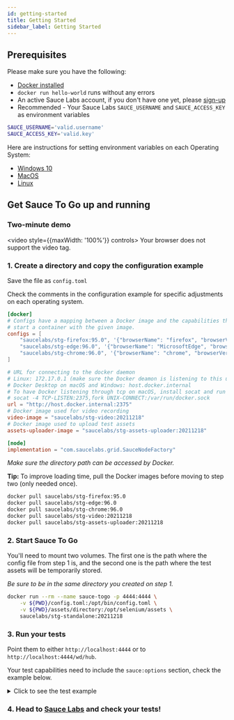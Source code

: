 ```yaml
---
id: getting-started
title: Getting Started
sidebar_label: Getting Started
---
```


## Prerequisites

Please make sure you have the following:

- [Docker installed](https://docs.docker.com/engine/install/)
- `docker run hello-world` runs without any errors
- An active Sauce Labs account, if you don't have one yet, please [sign-up](https://saucelabs.com/sign-up?utm_source=referral&utm_medium=ospo&utm_campaign=saucetogo&utm_term=)
- Recommended - Your Sauce Labs `SAUCE_USERNAME` and `SAUCE_ACCESS_KEY` as environment variables

```bash
SAUCE_USERNAME='valid.username'
SAUCE_ACCESS_KEY='valid.key'
```

Here are instructions for setting environment variables on each Operating System: 
* [Windows 10](https://www.architectryan.com/2018/08/31/how-to-change-environment-variables-on-windows-10/) 
* [MacOS](https://apple.stackexchange.com/questions/106778/how-do-i-set-environment-variables-on-os-x)
* [Linux](https://askubuntu.com/questions/58814/how-do-i-add-environment-variables)

## Get Sauce To Go up and running

### Two-minute demo
<video style={{maxWidth: '100%'}} controls>
  <source src="https://user-images.githubusercontent.com/5992658/135048022-58e73843-69d7-4f04-8e9e-ae8f6a83c89d.mp4" type="video/mp4"/>
  Your browser does not support the video tag.
</video> 

### 1. Create a directory and copy the configuration example

Save the file as `config.toml`

Check the comments in the configuration example for specific adjustments on each operating system.

```toml
[docker]
# Configs have a mapping between a Docker image and the capabilities that need to be matched to
# start a container with the given image.
configs = [
    "saucelabs/stg-firefox:95.0", '{"browserName": "firefox", "browserVersion": "95.0", "platformName": "linux"}',
    "saucelabs/stg-edge:96.0", '{"browserName": "MicrosoftEdge", "browserVersion": "96.0", "platformName": "linux"}',
    "saucelabs/stg-chrome:96.0", '{"browserName": "chrome", "browserVersion": "96.0", "platformName": "linux"}'
]

# URL for connecting to the docker daemon
# Linux: 172.17.0.1 (make sure the Docker deamon is listening to this url first) 
# Docker Desktop on macOS and Windows: host.docker.internal
# To have Docker listening through tcp on macOS, install socat and run the following command
# socat -4 TCP-LISTEN:2375,fork UNIX-CONNECT:/var/run/docker.sock
url = "http://host.docker.internal:2375"
# Docker image used for video recording
video-image = "saucelabs/stg-video:20211218"
# Docker image used to upload test assets
assets-uploader-image = "saucelabs/stg-assets-uploader:20211218"

[node]
implementation = "com.saucelabs.grid.SauceNodeFactory"
```

_Make sure the directory path can be accessed by Docker._



**Tip:** To improve loading time, pull the Docker images before moving to step two
(only needed once).

```bash
docker pull saucelabs/stg-firefox:95.0
docker pull saucelabs/stg-edge:96.0
docker pull saucelabs/stg-chrome:96.0
docker pull saucelabs/stg-video:20211218
docker pull saucelabs/stg-assets-uploader:20211218
```

### 2. Start Sauce To Go

You'll need to mount two volumes. The first one is the path where the config file from
step 1 is, and the second one is the path where the test assets will be temporarily stored.

_Be sure to be in the same directory you created on step 1._

```bash
docker run --rm --name sauce-togo -p 4444:4444 \
    -v ${PWD}/config.toml:/opt/bin/config.toml \
    -v ${PWD}/assets/directory:/opt/selenium/assets \
    saucelabs/stg-standalone:20211218
```

### 3. Run your tests 

Point them to either `http://localhost:4444` or to `http://localhost:4444/wd/hub`.

Your test capabilities need to include the `sauce:options` section, check the example below.

<details>
    <summary>Click to see the test example</summary>

```java
import org.junit.jupiter.api.Test;
import org.openqa.selenium.By;
import org.openqa.selenium.MutableCapabilities;
import org.openqa.selenium.firefox.FirefoxOptions;
import org.openqa.selenium.remote.RemoteWebDriver;

import java.net.MalformedURLException;
import java.net.URL;

import static org.junit.jupiter.api.Assertions.assertEquals;

public class DemoTest {
  @Test
  public void demoTest() throws MalformedURLException {
    MutableCapabilities sauceOptions = new MutableCapabilities();
    // Depending where your Sauce Labs account is created, use 'EU' or 'US'
    sauceOptions.setCapability("dataCenter", "US");
    sauceOptions.setCapability("timeZone", "US/Pacific");
    sauceOptions.setCapability("screenResolution", "1920x1080");
    sauceOptions.setCapability("username", System.getenv("SAUCE_USERNAME"));
    sauceOptions.setCapability("accessKey", System.getenv("SAUCE_ACCESS_KEY"));
    sauceOptions.setCapability("name", "demoTest");

    URL gridUrl = new URL("http://localhost:4444");
    FirefoxOptions firefoxOptions = new FirefoxOptions();
    firefoxOptions.setCapability("platformName", "linux");
    firefoxOptions.setCapability("browserVersion", "95.0");
    firefoxOptions.setCapability("sauce:options", sauceOptions);
    RemoteWebDriver driver = new RemoteWebDriver(gridUrl, firefoxOptions);
    driver.manage().window().maximize();

    try {
      // Log in to www.saucedemo.com
      driver.get("https://www.saucedemo.com");
      driver.findElement(By.id("user-name")).sendKeys("standard_user");
      driver.findElement(By.id("password")).sendKeys("secret_sauce");
      driver.findElement(By.className("btn_action")).click();

      // Add two items to the shopping cart
      driver.get("https://www.saucedemo.com/inventory.html");
      driver.findElement(By.className("btn_primary")).click();
      driver.findElement(By.className("btn_primary")).click();
      assertEquals("2", driver.findElement(By.className("shopping_cart_badge")).getText());

      // Assert we have two items in the shopping cart
      driver.get("https://www.saucedemo.com/cart.html");
      assertEquals(2, driver.findElements(By.className("inventory_item_name")).size());
    } finally {
      driver.quit();
    }
  }
}
```
</details>


### 4. Head to [Sauce Labs](https://app.saucelabs.com/) and check your tests!
